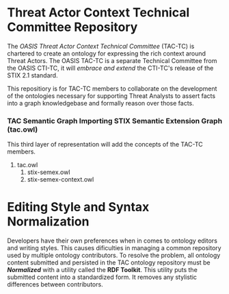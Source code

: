 # Threat Actor Context Technical Committee Repository
The *OASIS Threat Actor Context Technical Committee* (TAC-TC) is chartered to create an ontology for expressing the rich context around Threat Actors. The OASIS TAC-TC is a separate Technical Committee from the OASIS CTI-TC, it will *embrace and extend* the CTI-TC's release of the STIX 2.1 standard.

This repositiory is for TAC-TC members to collaborate on the development of the ontologies necessary for supporting Threat Analysts to assert facts into a graph knowledgebase and formally reason over those facts.


### TAC Semantic Graph Importing STIX Semantic Extension Graph (tac.owl)
This third layer of representation will add the concepts of the TAC-TC members.

1. tac.owl
	1. stix-semex.owl   
	1. stix-semex-context.owl

# Editing Style and Syntax Normalization
Developers have their own preferences when in comes to ontology editors and writing styles. This causes dificulties in managing a common repository used by multiple ontology contributors. To resolve the problem, all ontology content submitted and persisted in the TAC ontology repository must be ***Normalized*** with a utility called the **RDF Toolkit**. This utility puts the submitted content into a standardized form. It removes any stylistic differences between contributors.

 

